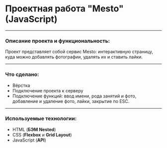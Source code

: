 # Проектная работа  "Mesto" (JavaScript)
***
### Описание проекта и функциональность:
Проект представляет собой сервис Mesto: интерактивную страницу, куда можно добавлять фотографии, удалять их и ставить лайки.
***
### Что сделано:   
* Вёрстка  
* Подключение проекта к серверу  
* Подключение функций: ввод имени, рода занятий и фото, добавление и удаление фото, лайки, закрытие по ESC.
***
### Используемые технологии:
* HTML (**БЭМ Nested**)
* CSS (**Flexbox** и **Grid Layout**)  
* JavaScript (**API**)
